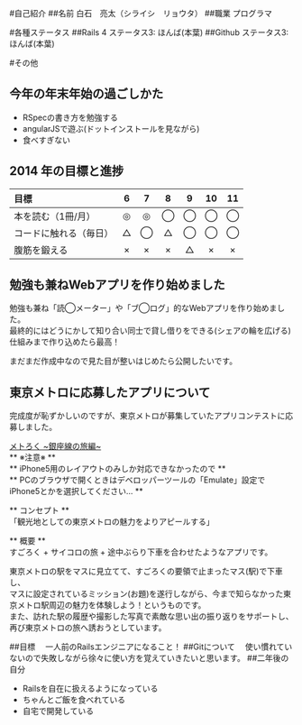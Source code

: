 #自己紹介
##名前
  白石　亮太（シライシ　リョウタ）
##職業
  プログラマ

#各種ステータス
##Rails 4
  ステータス3: ほんば(本葉)
##Github
  ステータス3: ほんば(本葉)

#その他
## 今年の年末年始の過ごしかた

 - RSpecの書き方を勉強する
 - angularJSで遊ぶ(ドットインストールを見ながら)
 - 食べすぎない

## 2014 年の目標と進捗
| 目標 | 6 | 7 | 8 | 9 | 10 | 11 |
| :--- | :-: | :-: | :-: | :-: |:-:|:-:|
| 本を読む（1冊/月） | ◎ | ◎ | ◯ | ◯ | ◯ | ◯ |
| コードに触れる（毎日） | △ | ◯ | △ | ◯ | ◯ | ◯ |
| 腹筋を鍛える | × | × | × | △ | × | × |

## 勉強も兼ねWebアプリを作り始めました
勉強も兼ね「読◯メーター」や「ブ◯ログ」的なWebアプリを作り始めました。  
最終的にはどうにかして知り合い同士で貸し借りをできる(シェアの輪を広げる)仕組みまで作り込めたら最高！  

まだまだ作成中なので見た目が整いはじめたら公開したいです。  

## 東京メトロに応募したアプリについて
完成度が恥ずかしいのですが、東京メトロが募集していたアプリコンテストに応募しました。  

[メトろく ~銀座線の旅編~](http://metroku.herokuapp.com/)  
** ※注意※ **  
** iPhone5用のレイアウトのみしか対応できなかったので **  
** PCのブラウザで開くときはデベロッパーツールの「Emulate」設定でiPhone5とかを選択してください... **  

** コンセプト **  
「観光地としての東京メトロの魅力をよりアピールする」  

** 概要 **  
すごろく + サイコロの旅 + 途中ぶらり下車を合わせたようなアプリです。  

東京メトロの駅をマスに見立てて、すごろくの要領で止まったマス(駅)で下車し、  
マスに設定されているミッション(お題)を遂行しながら、今まで知らなかった東京メトロ駅周辺の魅力を体験しよう！というものです。  
また、訪れた駅の履歴や撮影した写真で素敵な思い出の振り返りをサポートし、再び東京メトロの旅へ誘おうとしています。  

##目標
　一人前のRailsエンジニアになること！
##Gitについて
　使い慣れていないので失敗しながら徐々に使い方を覚えていきたいと思います。
##二年後の自分
  * Railsを自在に扱えるようになっている
  * ちゃんとご飯を食べれている
  * 自宅で開発している


